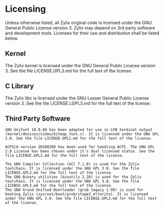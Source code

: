 # Licensing
Unless otherwise listed, all Zylix original code is licensed under the GNU General Public License version 3. Zylix may depend on 3rd party software and development tools. Licenses for their use and distribution shall be listed below.

## Kernel
The Zylix kernel is licensed under the GNU General Public License version 3. See the file LICENSE.GPL3.md for the full text of the license.

## C Library
The Zylix libc is licensed under the GNU Lesser General Public License version 3. See the file LICENSE.LGPL3.md for the full text of the license.

## Third Party Software
```
GNU Unifont 10.0.04 has been adapted for use in LFB terminal output (kernel/devices/video/bitmap_font.c). It is licensed under the GNU GPL 2.0. See the file LICENSE.GPL2.md for the full text of the license.

ACPICA version 20180209 has been used for handling ACPI. The GNU GPL 2.0 License has been chosen under it's dual licensed status. See the file LICENSE.GPL2.md for the full text of the license.

The GNU Compiler Collection (GCC 7.1.0) is used for the Zylix toolchain. It is licensed under the GNU GPL 3.0. See the file LICENSE.GPL3.md for the full text of the license.
The GNU Binary utilities (binutils 2.28) is used for the Zylix toolchain. It is licensed under the GNU GPL 3.0. See the file LICENSE.GPL3.md for the full text of the license.
The GNU Grand Unified Bootloader (grub legacy 1.99) is used for booting Zylix (sysroot/boot/grub/stage2_eltorito). It is licensed under the GNU GPL 3.0. See the file LICENSE.GPL3.md for the full text of the license.
```
